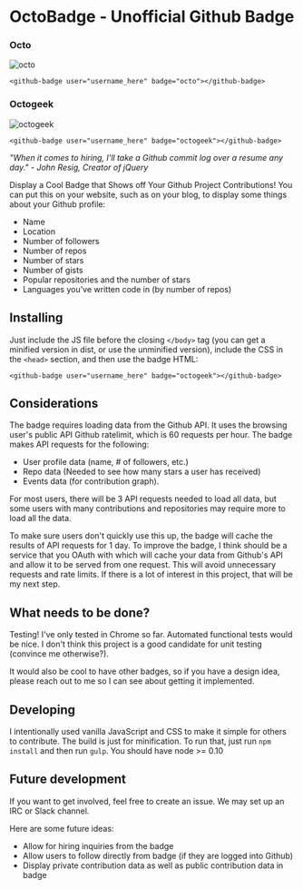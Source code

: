 # OctoBadge - Unofficial Github Badge

### Octo

![octo](https://raw.githubusercontent.com/calvinfroedge/octobadge-github-badge/master/example_octo.png)

```
<github-badge user="username_here" badge="octo"></github-badge>
```

### Octogeek

![octogeek](https://raw.githubusercontent.com/calvinfroedge/octobadge-github-badge/master/example_octogeek.png)

```
<github-badge user="username_here" badge="octogeek"></github-badge>
```

*"When it comes to hiring, I'll take a Github commit log over a resume any day." - John Resig, Creator of jQuery*

Display a Cool Badge that Shows off Your Github Project Contributions! You can put this on your website, such as on your blog, to display some things about your Github profile:

- Name
- Location
- Number of followers
- Number of repos
- Number of stars
- Number of gists
- Popular repositories and the number of stars
- Languages you've written code in (by number of repos)

## Installing

Just include the JS file before the closing `</body>` tag  (you can get a minified version in dist, or use the unminified version), include the CSS in the `<head>` section, and then use the badge HTML:

```
<github-badge user="username_here" badge="octogeek"></github-badge>
```

## Considerations

The badge requires loading data from the Github API. It uses the browsing user's public API Github ratelimit, which is 60 requests per hour. The badge makes API requests for the following:

- User profile data (name, # of followers, etc.)
- Repo data (Needed to see how many stars a user has received)
- Events data (for contribution graph).

For most users, there will be 3 API requests needed to load all data, but some users with many contributions and repositories may require more to load all the data.

To make sure users don't quickly use this up, the badge will cache the results of API requests for 1 day. To improve the badge, I think should be a service that you OAuth with which will cache your data from Github's API and allow it to be served from one request. This will avoid unnecessary requests and rate limits. If there is a lot of interest in this project, that will be my next step.

## What needs to be done?

Testing! I've only tested in Chrome so far. Automated functional tests would be nice. I don't think this project is a good candidate for unit testing (convince me otherwise?).

It would also be cool to have other badges, so if you have a design idea, please reach out to me so I can see about getting it implemented.

## Developing

I intentionally used vanilla JavaScript and CSS to make it simple for others to contribute. The build is just for minification. To run that, just run `npm install` and then run `gulp`. You should have node >= 0.10

## Future development

If you want to get involved, feel free to create an issue. We may set up an IRC or Slack channel.

Here are some future ideas:

- Allow for hiring inquiries from the badge
- Allow users to follow directly from badge (if they are logged into Github)
- Display private contribution data as well as public contribution data in badge
